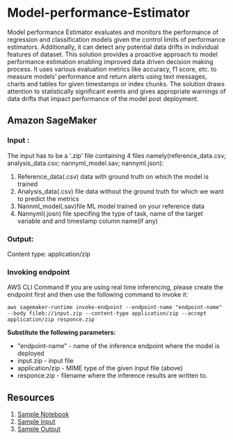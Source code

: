 # Model-performance-Estimator

Model performance Estimator evaluates and monitors the performance of regression and classification models given the control limits of performance estimators. Additionally, it can detect any potential data drifts in individual features of dataset. This solution provides a proactive approach to model performance estimation enabling improved data driven decision making process. It uses various evaluation metrics like accuracy, f1 score, etc. to measure models’ performance and return alerts using text messages, charts and tables for given timestamps or index chunks. The solution draws attention to statistically significant events and gives appropriate warnings of data drifts that impact performance of the model post deployment.

## Amazon SageMaker



### Input :

The input has to be a '.zip' file containing 4 files namely(reference_data.csv; analysis_data.csv; nannyml_model.sav; nannyml.json):
1. Reference_data(.csv) data with ground truth on which the model is trained
2. Analysis_data(.csv) file data without the ground truth for which we want to predict the metrics
3. Nannml_model(.sav)file ML model trained on your reference data
4. Nannyml(.josn) file specifing the type of task, name of the target variable and and timestamp column name(if any)




### Output:



Content type: application/zip



### Invoking endpoint



AWS CLI Command
If you are using real time inferencing, please create the endpoint first and then use the following command to invoke it:



`aws sagemaker-runtime invoke-endpoint --endpoint-name "endpoint-name" --body fileb://input.zip --content-type application/zip --accept application/zip responce.zip`



**Substitute the following parameters:**



* "endpoint-name" - name of the inference endpoint where the model is deployed
* input.zip - input file
* application/zip - MIME type of the given input file (above)
* responce.zip - filename where the inference results are written to.



## Resources



1. [Sample Notebook](https://github.com/Mphasis-ML-Marketplace/Model-performance-Estimator/blob/main/Model-performance-Estimator.ipynb) 
2. [Sample Input](https://github.com/Mphasis-ML-Marketplace/Model-performance-Estimator/blob/main/Input/input.zip)
3. [Sample Output](https://github.com/Mphasis-ML-Marketplace/Model-performance-Estimator/blob/main/Output/response.zip) 
